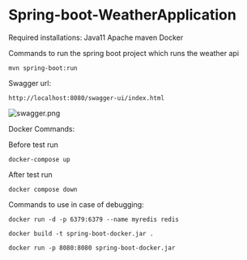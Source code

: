# Spring-boot-WeatherApplication

Required installations:
Java11
Apache maven
Docker

Commands to run the spring boot project which runs the weather api

```mvn spring-boot:run```

Swagger url:

```http://localhost:8080/swagger-ui/index.html```

![swagger.png](src%2Ftest%2Fresources%2Fswagger.png)

Docker Commands:

Before test run

```docker-compose up```

After test run

```docker compose down```

Commands to use in case of debugging:

```docker run -d -p 6379:6379 --name myredis redis```

```docker build -t spring-boot-docker.jar .```

```docker run -p 8080:8080 spring-boot-docker.jar```


